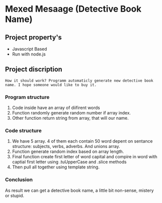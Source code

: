 # Mexed Mesaage (Detective Book Name)

## Project property's

+ Javascript Based
+ Run with node.js

## Project discription 

    How it should work? Programm automaticly generate new detective book name. I hope someone would like to buy it. 


### Program structure


1. Code inside have an array of diifirent words 
2. Function randomly generate random number if array index. 
3. Other function return string from array, that will our name.  

### Code structure

1. We have 5 array. 4 of them each contain 50 word depent on sentance structure: subjects, verbs, adverbs. And unions array.
2. Function generate random index based on array length. 
3. Final function create first letter of word capital and compire in word with captial first letter using .tuUpperCase and .slice methods
4. Then pull all together using template string. 

### Conclusion

As result we can get a detective book name, a little bit non-sense, mistery or stupid. 